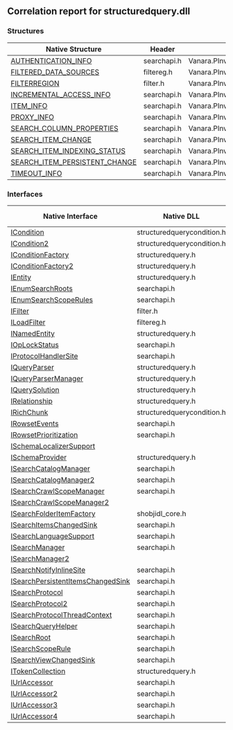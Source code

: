 ## Correlation report for structuredquery.dll  
### Structures  
Native Structure | Header | Managed Structure  
--- | --- | ---  
[AUTHENTICATION_INFO](https://www.google.com/search?num=5&q=AUTHENTICATION_INFO+site%3Amicrosoft.com) | searchapi.h | Vanara.PInvoke.SearchApi+AUTHENTICATION_INFO  
[FILTERED_DATA_SOURCES](http://msdn2.microsoft.com/en-us/library/5baae290-aead-4986-a7d4-0302931e0104) | filtereg.h | Vanara.PInvoke.SearchApi+FILTERED_DATA_SOURCES  
[FILTERREGION](https://www.google.com/search?num=5&q=FILTERREGION+site%3Amicrosoft.com) | filter.h | Vanara.PInvoke.SearchApi+FILTERREGION  
[INCREMENTAL_ACCESS_INFO](https://www.google.com/search?num=5&q=INCREMENTAL_ACCESS_INFO+site%3Amicrosoft.com) | searchapi.h | Vanara.PInvoke.SearchApi+INCREMENTAL_ACCESS_INFO  
[ITEM_INFO](https://www.google.com/search?num=5&q=ITEM_INFO+site%3Amicrosoft.com) | searchapi.h | Vanara.PInvoke.SearchApi+ITEM_INFO  
[PROXY_INFO](https://www.google.com/search?num=5&q=PROXY_INFO+site%3Amicrosoft.com) | searchapi.h | Vanara.PInvoke.SearchApi+PROXY_INFO  
[SEARCH_COLUMN_PROPERTIES](https://www.google.com/search?num=5&q=SEARCH_COLUMN_PROPERTIES+site%3Amicrosoft.com) | searchapi.h | Vanara.PInvoke.SearchApi+SEARCH_COLUMN_PROPERTIES  
[SEARCH_ITEM_CHANGE](https://www.google.com/search?num=5&q=SEARCH_ITEM_CHANGE+site%3Amicrosoft.com) | searchapi.h | Vanara.PInvoke.SearchApi+SEARCH_ITEM_CHANGE  
[SEARCH_ITEM_INDEXING_STATUS](https://www.google.com/search?num=5&q=SEARCH_ITEM_INDEXING_STATUS+site%3Amicrosoft.com) | searchapi.h | Vanara.PInvoke.SearchApi+SEARCH_ITEM_INDEXING_STATUS  
[SEARCH_ITEM_PERSISTENT_CHANGE](https://www.google.com/search?num=5&q=SEARCH_ITEM_PERSISTENT_CHANGE+site%3Amicrosoft.com) | searchapi.h | Vanara.PInvoke.SearchApi+SEARCH_ITEM_PERSISTENT_CHANGE  
[TIMEOUT_INFO](https://www.google.com/search?num=5&q=TIMEOUT_INFO+site%3Amicrosoft.com) | searchapi.h | Vanara.PInvoke.SearchApi+TIMEOUT_INFO  
### Interfaces  
Native Interface | Native DLL | Header | Managed Interface  
--- | --- | --- | ---  
[ICondition](https://www.google.com/search?num=5&q=ICondition+site%3Amicrosoft.com) | structuredquerycondition.h | Vanara.PInvoke.SearchApi+ICondition  
[ICondition2](https://www.google.com/search?num=5&q=ICondition2+site%3Amicrosoft.com) | structuredquerycondition.h | Vanara.PInvoke.SearchApi+ICondition2  
[IConditionFactory](https://www.google.com/search?num=5&q=IConditionFactory+site%3Amicrosoft.com) | structuredquery.h | Vanara.PInvoke.SearchApi+IConditionFactory  
[IConditionFactory2](https://www.google.com/search?num=5&q=IConditionFactory2+site%3Amicrosoft.com) | structuredquery.h | Vanara.PInvoke.SearchApi+IConditionFactory2  
[IEntity](https://www.google.com/search?num=5&q=IEntity+site%3Amicrosoft.com) | structuredquery.h | Vanara.PInvoke.SearchApi+IEntity  
[IEnumSearchRoots](https://www.google.com/search?num=5&q=IEnumSearchRoots+site%3Amicrosoft.com) | searchapi.h | Vanara.PInvoke.SearchApi+IEnumSearchRoots  
[IEnumSearchScopeRules](https://www.google.com/search?num=5&q=IEnumSearchScopeRules+site%3Amicrosoft.com) | searchapi.h | Vanara.PInvoke.SearchApi+IEnumSearchScopeRules  
[IFilter](https://www.google.com/search?num=5&q=IFilter+site%3Amicrosoft.com) | filter.h | Vanara.PInvoke.SearchApi+IFilter  
[ILoadFilter](http://msdn2.microsoft.com/en-us/library/7ac51909-fa0e-4f97-8da0-0ab4c5de7d60) | filtereg.h | Vanara.PInvoke.SearchApi+ILoadFilter  
[INamedEntity](https://www.google.com/search?num=5&q=INamedEntity+site%3Amicrosoft.com) | structuredquery.h | Vanara.PInvoke.SearchApi+INamedEntity  
[IOpLockStatus](https://www.google.com/search?num=5&q=IOpLockStatus+site%3Amicrosoft.com) | searchapi.h | Vanara.PInvoke.SearchApi+IOpLockStatus  
[IProtocolHandlerSite](https://www.google.com/search?num=5&q=IProtocolHandlerSite+site%3Amicrosoft.com) | searchapi.h | Vanara.PInvoke.SearchApi+IProtocolHandlerSite  
[IQueryParser](https://www.google.com/search?num=5&q=IQueryParser+site%3Amicrosoft.com) | structuredquery.h | Vanara.PInvoke.SearchApi+IQueryParser  
[IQueryParserManager](https://www.google.com/search?num=5&q=IQueryParserManager+site%3Amicrosoft.com) | structuredquery.h | Vanara.PInvoke.SearchApi+IQueryParserManager  
[IQuerySolution](https://www.google.com/search?num=5&q=IQuerySolution+site%3Amicrosoft.com) | structuredquery.h | Vanara.PInvoke.SearchApi+IQuerySolution  
[IRelationship](https://www.google.com/search?num=5&q=IRelationship+site%3Amicrosoft.com) | structuredquery.h | Vanara.PInvoke.SearchApi+IRelationship  
[IRichChunk](https://www.google.com/search?num=5&q=IRichChunk+site%3Amicrosoft.com) | structuredquerycondition.h | Vanara.PInvoke.SearchApi+IRichChunk  
[IRowsetEvents](https://www.google.com/search?num=5&q=IRowsetEvents+site%3Amicrosoft.com) | searchapi.h | Vanara.PInvoke.SearchApi+IRowsetEvents  
[IRowsetPrioritization](https://www.google.com/search?num=5&q=IRowsetPrioritization+site%3Amicrosoft.com) | searchapi.h | Vanara.PInvoke.SearchApi+IRowsetPrioritization  
[ISchemaLocalizerSupport](https://www.google.com/search?num=5&q=ISchemaLocalizerSupport+site%3Amicrosoft.com) |  | Vanara.PInvoke.SearchApi+ISchemaLocalizerSupport  
[ISchemaProvider](https://www.google.com/search?num=5&q=ISchemaProvider+site%3Amicrosoft.com) | structuredquery.h | Vanara.PInvoke.SearchApi+ISchemaProvider  
[ISearchCatalogManager](https://www.google.com/search?num=5&q=ISearchCatalogManager+site%3Amicrosoft.com) | searchapi.h | Vanara.PInvoke.SearchApi+ISearchCatalogManager  
[ISearchCatalogManager2](https://www.google.com/search?num=5&q=ISearchCatalogManager2+site%3Amicrosoft.com) | searchapi.h | Vanara.PInvoke.SearchApi+ISearchCatalogManager2  
[ISearchCrawlScopeManager](https://www.google.com/search?num=5&q=ISearchCrawlScopeManager+site%3Amicrosoft.com) | searchapi.h | Vanara.PInvoke.SearchApi+ISearchCrawlScopeManager  
[ISearchCrawlScopeManager2](https://www.google.com/search?num=5&q=ISearchCrawlScopeManager2+site%3Amicrosoft.com) |  | Vanara.PInvoke.SearchApi+ISearchCrawlScopeManager2  
[ISearchFolderItemFactory](http://msdn2.microsoft.com/en-us/library/a684b373-6de4-4b4a-bbae-85e1c5a7e04a) | shobjidl_core.h | Vanara.PInvoke.SearchApi+ISearchFolderItemFactory  
[ISearchItemsChangedSink](https://www.google.com/search?num=5&q=ISearchItemsChangedSink+site%3Amicrosoft.com) | searchapi.h | Vanara.PInvoke.SearchApi+ISearchItemsChangedSink  
[ISearchLanguageSupport](https://www.google.com/search?num=5&q=ISearchLanguageSupport+site%3Amicrosoft.com) | searchapi.h | Vanara.PInvoke.SearchApi+ISearchLanguageSupport  
[ISearchManager](https://www.google.com/search?num=5&q=ISearchManager+site%3Amicrosoft.com) | searchapi.h | Vanara.PInvoke.SearchApi+ISearchManager  
[ISearchManager2](https://www.google.com/search?num=5&q=ISearchManager2+site%3Amicrosoft.com) |  | Vanara.PInvoke.SearchApi+ISearchManager2  
[ISearchNotifyInlineSite](https://www.google.com/search?num=5&q=ISearchNotifyInlineSite+site%3Amicrosoft.com) | searchapi.h | Vanara.PInvoke.SearchApi+ISearchNotifyInlineSite  
[ISearchPersistentItemsChangedSink](https://www.google.com/search?num=5&q=ISearchPersistentItemsChangedSink+site%3Amicrosoft.com) | searchapi.h | Vanara.PInvoke.SearchApi+ISearchPersistentItemsChangedSink  
[ISearchProtocol](https://www.google.com/search?num=5&q=ISearchProtocol+site%3Amicrosoft.com) | searchapi.h | Vanara.PInvoke.SearchApi+ISearchProtocol  
[ISearchProtocol2](https://www.google.com/search?num=5&q=ISearchProtocol2+site%3Amicrosoft.com) | searchapi.h | Vanara.PInvoke.SearchApi+ISearchProtocol2  
[ISearchProtocolThreadContext](https://www.google.com/search?num=5&q=ISearchProtocolThreadContext+site%3Amicrosoft.com) | searchapi.h | Vanara.PInvoke.SearchApi+ISearchProtocolThreadContext  
[ISearchQueryHelper](https://www.google.com/search?num=5&q=ISearchQueryHelper+site%3Amicrosoft.com) | searchapi.h | Vanara.PInvoke.SearchApi+ISearchQueryHelper  
[ISearchRoot](https://www.google.com/search?num=5&q=ISearchRoot+site%3Amicrosoft.com) | searchapi.h | Vanara.PInvoke.SearchApi+ISearchRoot  
[ISearchScopeRule](https://www.google.com/search?num=5&q=ISearchScopeRule+site%3Amicrosoft.com) | searchapi.h | Vanara.PInvoke.SearchApi+ISearchScopeRule  
[ISearchViewChangedSink](https://www.google.com/search?num=5&q=ISearchViewChangedSink+site%3Amicrosoft.com) | searchapi.h | Vanara.PInvoke.SearchApi+ISearchViewChangedSink  
[ITokenCollection](https://www.google.com/search?num=5&q=ITokenCollection+site%3Amicrosoft.com) | structuredquery.h | Vanara.PInvoke.SearchApi+ITokenCollection  
[IUrlAccessor](https://www.google.com/search?num=5&q=IUrlAccessor+site%3Amicrosoft.com) | searchapi.h | Vanara.PInvoke.SearchApi+IUrlAccessor  
[IUrlAccessor2](https://www.google.com/search?num=5&q=IUrlAccessor2+site%3Amicrosoft.com) | searchapi.h | Vanara.PInvoke.SearchApi+IUrlAccessor2  
[IUrlAccessor3](https://www.google.com/search?num=5&q=IUrlAccessor3+site%3Amicrosoft.com) | searchapi.h | Vanara.PInvoke.SearchApi+IUrlAccessor3  
[IUrlAccessor4](https://www.google.com/search?num=5&q=IUrlAccessor4+site%3Amicrosoft.com) | searchapi.h | Vanara.PInvoke.SearchApi+IUrlAccessor4  
